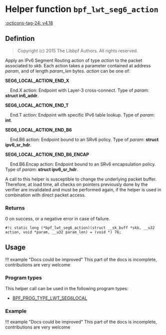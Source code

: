 # Helper function `bpf_lwt_seg6_action`

<!-- [FEATURE_TAG](bpf_lwt_seg6_action) -->
[:octicons-tag-24: v4.18](https://github.com/torvalds/linux/commit/fe94cc290f535709d3c5ebd1e472dfd0aec7ee79)
<!-- [/FEATURE_TAG] -->

## Defintion

> Copyright (c) 2015 The Libbpf Authors. All rights reserved.


<!-- [HELPER_FUNC_DEF] -->
Apply an IPv6 Segment Routing action of type _action_ to the packet associated to _skb_. Each action takes a parameter contained at address _param_, and of length _param_len_ bytes. _action_ can be one of:

**SEG6_LOCAL_ACTION_END_X**

&nbsp;&nbsp;&nbsp;&nbsp;End.X action: Endpoint with Layer-3 cross-connect. Type of _param_: **struct in6_addr**.

**SEG6_LOCAL_ACTION_END_T**

&nbsp;&nbsp;&nbsp;&nbsp;End.T action: Endpoint with specific IPv6 table lookup. Type of _param_: **int**.

**SEG6_LOCAL_ACTION_END_B6**

&nbsp;&nbsp;&nbsp;&nbsp;End.B6 action: Endpoint bound to an SRv6 policy. Type of _param_: **struct ipv6_sr_hdr**.

**SEG6_LOCAL_ACTION_END_B6_ENCAP**

&nbsp;&nbsp;&nbsp;&nbsp;End.B6.Encap action: Endpoint bound to an SRv6 encapsulation policy. Type of _param_: **struct ipv6_sr_hdr**.

A call to this helper is susceptible to change the underlying packet buffer. Therefore, at load time, all checks on pointers previously done by the verifier are invalidated and must be performed again, if the helper is used in combination with direct packet access.

### Returns

0 on success, or a negative error in case of failure.

`#!c static long (*bpf_lwt_seg6_action)(struct __sk_buff *skb, __u32 action, void *param, __u32 param_len) = (void *) 76;`
<!-- [/HELPER_FUNC_DEF] -->

## Usage

!!! example "Docs could be improved"
    This part of the docs is incomplete, contributions are very welcome

### Program types

This helper call can be used in the following program types:

<!-- DO NOT EDIT MANUALLY -->
<!-- [HELPER_FUNC_PROG_REF] -->
 * [BPF_PROG_TYPE_LWT_SEG6LOCAL](../program-type/BPF_PROG_TYPE_LWT_SEG6LOCAL.md)
<!-- [/HELPER_FUNC_PROG_REF] -->

### Example

!!! example "Docs could be improved"
    This part of the docs is incomplete, contributions are very welcome
